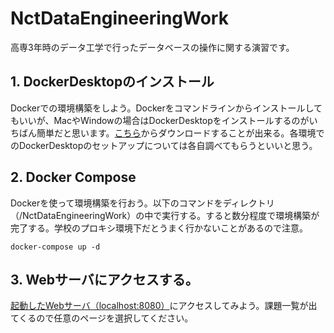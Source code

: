 # NctDataEngineeringWork  
   高専3年時のデータ工学で行ったデータベースの操作に関する演習です。

## 1. DockerDesktopのインストール  
   Dockerでの環境構築をしよう。Dockerをコマンドラインからインストールしてもいいが、MacやWindowの場合はDockerDesktopをインストールするのがいちばん簡単だと思います。[こちら](https://www.docker.com/products/docker-desktop/)からダウンロードすることが出来る。各環境でのDockerDesktopのセットアップについては各自調べてもらうといいと思う。

## 2. Docker Compose  
   Dockerを使って環境構築を行おう。以下のコマンドをディレクトリ（/NctDataEngineeringWork）の中で実行する。すると数分程度で環境構築が完了する。学校のプロキシ環境下だとうまく行かないことがあるので注意。
   ```
   docker-compose up -d
   ```

## 3. Webサーバにアクセスする。  
   [起動したWebサーバ（localhost:8080）](http://localhost:8080)にアクセスしてみよう。課題一覧が出てくるので任意のページを選択してください。

